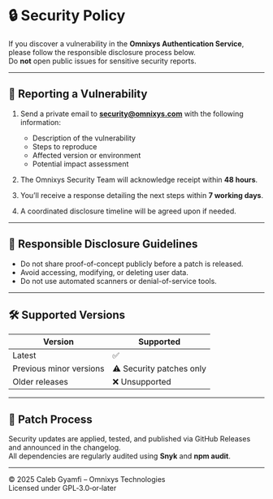 # 🔒 Security Policy

If you discover a vulnerability in the **Omnixys Authentication Service**, please follow the responsible disclosure process below.  
Do **not** open public issues for sensitive security reports.

---

## 🧭 Reporting a Vulnerability

1. Send a private email to **security@omnixys.com** with the following information:
   - Description of the vulnerability  
   - Steps to reproduce  
   - Affected version or environment  
   - Potential impact assessment

2. The Omnixys Security Team will acknowledge receipt within **48 hours**.

3. You’ll receive a response detailing the next steps within **7 working days**.

4. A coordinated disclosure timeline will be agreed upon if needed.

---

## 🧪 Responsible Disclosure Guidelines

- Do not share proof-of-concept publicly before a patch is released.
- Avoid accessing, modifying, or deleting user data.
- Do not use automated scanners or denial-of-service tools.

---

## 🛠️ Supported Versions

| Version | Supported |
|----------|------------|
| Latest | ✅ |
| Previous minor versions | ⚠️ Security patches only |
| Older releases | ❌ Unsupported |

---

## 🧩 Patch Process

Security updates are applied, tested, and published via GitHub Releases and announced in the changelog.  
All dependencies are regularly audited using **Snyk** and **npm audit**.

---

© 2025 Caleb Gyamfi – Omnixys Technologies  
Licensed under GPL‑3.0‑or‑later
